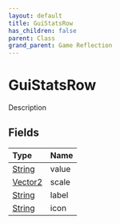 ```yaml
---
layout: default
title: GuiStatsRow
has_children: false
parent: Class
grand_parent: Game Reflection
---
```

# GuiStatsRow
Description 

## Fields

| Type | Name |
|:----------|:--------------|
| [String](/riftbreaker-wiki/docs/game-reflection/components/string/) | value |
| [Vector2](/riftbreaker-wiki/docs/game-reflection/classes/vector2/) | scale |
| [String](/riftbreaker-wiki/docs/game-reflection/components/string/) | label |
| [String](/riftbreaker-wiki/docs/game-reflection/components/string/) | icon |

